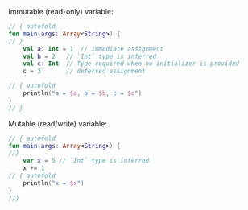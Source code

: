 Immutable (read-only) variable:

``` kotlin runnable
// { autofold
fun main(args: Array<String>) {
// }
    val a: Int = 1  // immediate assignment
    val b = 2   // `Int` type is inferred
    val c: Int  // Type required when no initializer is provided
    c = 3       // deferred assignment

// { autofold
    println("a = $a, b = $b, c = $c")
}
// }
```

Mutable (read/write) variable:

``` kotlin runnable
// { autofold
fun main(args: Array<String>) {
//}
    var x = 5 // `Int` type is inferred
    x += 1
// { autofold
    println("x = $x")
}
//}
```